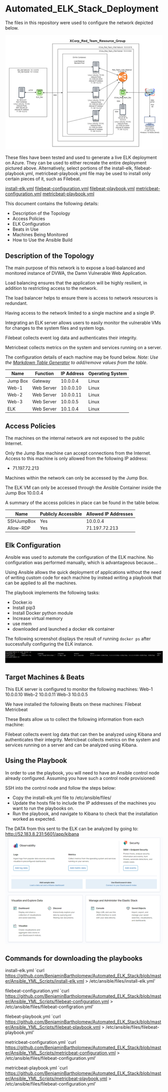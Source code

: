 # Automated_ELK_Stack_Deployment

The files in this repository were used to configure the network depicted below.

![XCorp_Red_Team_Network_Diagram](Images/XCorp_Red_Team_Network_Diagram.png)

These files have been tested and used to generate a live ELK deployment on Azure. They can be used to either recreate the entire deployment pictured above. Alternatively, select portions of the install-elk, filebeat-playbook.yml, metricbeat-playbook.yml file may be used to install only certain pieces of it, such as Filebeat.

[install-elk.yml](Ansible_YML_Scripts/install-elk.yml)
[filebeat-configuration.yml](Ansible_Scripts/filebeat-configuration.yml)
[filebeat-playbook.yml](Ansible_Scripts/filebeat-playbook.yml)
[metricbeat-configuration.yml](Ansible_Scripts/metricbeat-configuration.yml)
[metricbeat-playbook.yml](Ansible_Scriptsmetricbeat-playbook.yml)

This document contains the following details:
- Description of the Topology
- Access Policies
- ELK Configuration
- Beats in Use
- Machines Being Monitored
- How to Use the Ansible Build


## Description of the Topology

The main purpose of this network is to expose a load-balanced and monitored instance of DVWA, the Damn Vulnerable Web Application.

Load balancing ensures that the application will be highly resilient, in addition to restricting access to the network.

The load balancer helps to ensure there is access to network resources is redundant.

Having access to the network limited to a single machine and a single IP.

Integrating an ELK server allows users to easily monitor the vulnerable VMs for changes to the system files and system logs.

Filebeat collects event log data and authenticates their integrity.

Metricbeat collects metrics on the system and services running on a server.

The configuration details of each machine may be found below.
_Note: Use the [Markdown Table Generator](http://www.tablesgenerator.com/markdown_tables) to add/remove values from the table_.

| Name     | Function | IP Address | Operating System |
|-------------|-------------|----------------|--------------------------|
| Jump Box | Gateway  | 10.0.0.4   | Linux       |
| Web-1      |Web Server| 10.0.0.10  | Linux       |
| Web-2      |Web Server| 10.0.0.11  | Linux       |
| Web-3      |Web Server| 10.0.0.5    | Linux       |
|ELK | Web Server | 10.1.0.4 | Linux |

## Access Policies

The machines on the internal network are not exposed to the public Internet. 

Only the Jump Box machine can accept connections from the Internet. Access to this machine is only allowed from the following IP address:
- 71.197.72.213

Machines within the network can only be accessed by the Jump Box.

The ELK VM can only be accessed through the Ansible Container inside the Jump Box 10.0.0.4

A summary of the access policies in place can be found in the table below.

| Name     | Publicly Accessible | Allowed IP Addresses |
|----------|---------------------|----------------------|
|SSHJumpBox |        Yes         |     10.0.0.4    |
|   Allow-RDP   |          Yes        | 71.197.72.213 |


## Elk Configuration

Ansible was used to automate the configuration of the ELK machine. No configuration was performed manually, which is advantageous because...

Using Ansible allows the quick deployment of applications without the need of writing custom code for each machine by instead writing a playbook that can be applied to all the machines.

The playbook implements the following tasks:
-  Docker.io
- Install pip3
- Install Docker python module
- Increase virtual memory
- use mem
- downloaded and launched a docker elk container

The following screenshot displays the result of running `docker ps` after successfully configuring the ELK instance.

![sudo docker ps](Images/sudo_docker_ps.png)

## Target Machines & Beats
This ELK server is configured to monitor the following machines:
Web-1 10.0.0.10
Web-2 10.0.0.11
Web-3 10.0.0.5

We have installed the following Beats on these machines:
Filebeat
Metricbeat

These Beats allow us to collect the following information from each machine:

Filebeat collects event log data that can then be analyzed using Kibana and authenticates their integrity.
Metricbeat collects metrics on the system and services running on a server and can be analyzed using Kibana.

## Using the Playbook
In order to use the playbook, you will need to have an Ansible control node already configured. Assuming you have such a control node provisioned: 

SSH into the control node and follow the steps below:
- Copy the install-elk.yml file to /etc/ansible/files/
- Update the hosts file to include the IP addresses of the machines you want to run the playbooks on.
- Run the playbook, and navigate to Kibana to check that the installation worked as expected.




The DATA from this sent to the ELK can be analyzed by going to:
http://52.183.8.231:5601/app/kibana
![Kibana_Home_Page](Images/Kibana_Home_Page.png)

## Commands for downloading the playbooks
install-elk.yml
`curl https://github.com/BenjaminBartholomew/Automated_ELK_Stack/blob/master/Ansible_YML_Scripts/install-elk.yml  > /etc/ansible/files/install-elk.yml’

filebeat-configuration.yml
`curl https://github.com/BenjaminBartholomew/Automated_ELK_Stack/blob/master/Ansible_YML_Scripts/filebeat-configuration.yml > /etc/ansible/files/filebeat-configration.yml’

filebeat-playbook.yml
`curl https://github.com/BenjaminBartholomew/Automated_ELK_Stack/blob/master/Ansible_YML_Scripts/filebeat-playbook.yml > /etc/ansible/files/filebeat-playbook.yml’

metricbeat-configuration.yml
`curl https://github.com/BenjaminBartholomew/Automated_ELK_Stack/blob/master/Ansible_YML_Scripts/metricbeat-configuration.yml > /etc/ansible/files/filebeat-configuration.yml’

metricbeat-playbook.yml
`curl https://github.com/BenjaminBartholomew/Automated_ELK_Stack/blob/master/Ansible_YML_Scripts/metricbeat-playbook.yml > /etc/ansible/files/filebeat-configuration.yml’

